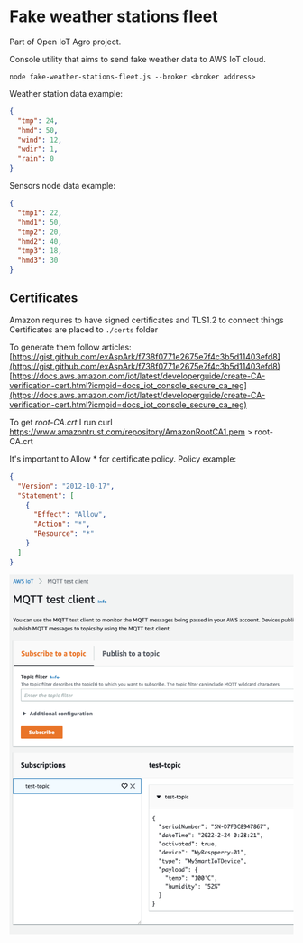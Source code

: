 # Fake weather stations fleet

Part of Open IoT Agro project.

Console utility that aims to send fake weather data to AWS IoT cloud.

```
node fake-weather-stations-fleet.js --broker <broker address>
```

Weather station data example:

```json
{
  "tmp": 24,
  "hmd": 50,
  "wind": 12,
  "wdir": 1,
  "rain": 0
}
```

Sensors node data example:

```json
{
  "tmp1": 22,
  "hmd1": 50,
  "tmp2": 20,
  "hmd2": 40,
  "tmp3": 18,
  "hmd3": 30
}
```

## Certificates
Amazon requires to have signed certificates and TLS1.2 to connect things
Certificates are placed to `./certs` folder

To generate them follow articles:
[https://gist.github.com/exAspArk/f738f0771e2675e7f4c3b5d11403efd8](https://gist.github.com/exAspArk/f738f0771e2675e7f4c3b5d11403efd8)
[https://docs.aws.amazon.com/iot/latest/developerguide/create-CA-verification-cert.html?icmpid=docs_iot_console_secure_ca_reg](https://docs.aws.amazon.com/iot/latest/developerguide/create-CA-verification-cert.html?icmpid=docs_iot_console_secure_ca_reg)

To get *root-CA.crt* I run curl https://www.amazontrust.com/repository/AmazonRootCA1.pem > root-CA.crt

It's important to Allow * for certificate policy. Policy example:
```json
{
  "Version": "2012-10-17",
  "Statement": [
    {
      "Effect": "Allow",
      "Action": "*",
      "Resource": "*"
    }
  ]
}
```

![mqqt test](assets/Screenshot.png)
